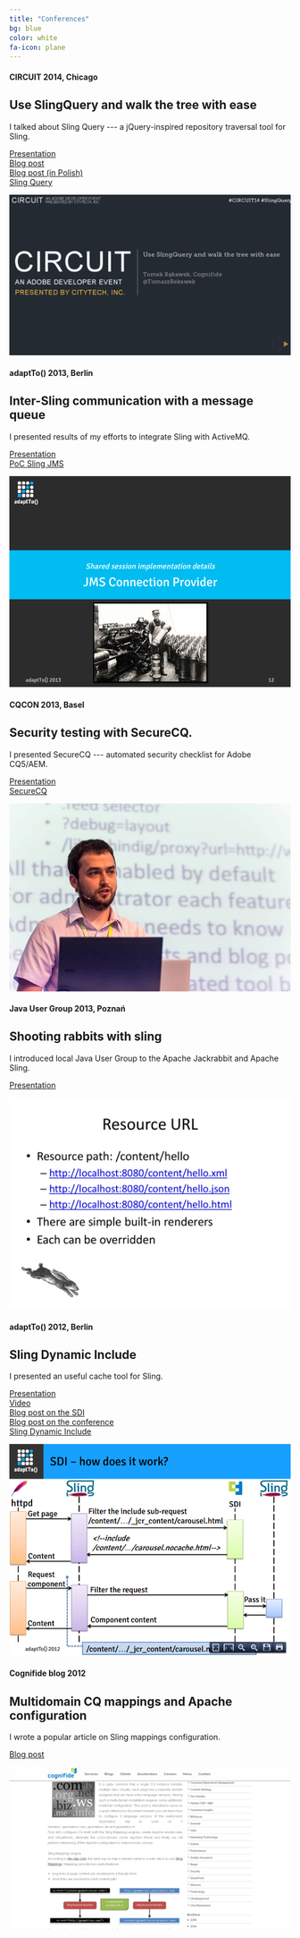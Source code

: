 ```yaml
---
title: "Conferences"
bg: blue
color: white
fa-icon: plane
---
```


#### CIRCUIT 2014, Chicago

## Use SlingQuery and walk the tree with ease

I talked about Sling Query --- a jQuery-inspired repository traversal tool for Sling.

<i class="fa fa-eye"></i> <a href="http://cognifide.github.io/Sling-Query/circuit2014">Presentation</a><br/>
<i class="fa fa-pencil"></i> <a href="http://www.cognifide.com/blogs/cq/circuit-2014/">Blog post</a><br/>
<i class="fa fa-pencil"></i> <a href="http://newton.net.pl/2014/06/chicago/">Blog post (in Polish)</a><br/>
<i class="fa fa-github"></i> <a href="https://github.com/apache/sling/tree/trunk/contrib/extensions/sling-query">Sling Query</a>

<a href="http://cognifide.github.io/Sling-Query/circuit2014">
<img src="/img/conf/slingquery.png"/>
</a>

#### adaptTo() 2013, Berlin

## Inter-Sling communication with a message queue

I presented results of my efforts to integrate Sling with ActiveMQ.

<i class="fa fa-eye"></i> <a href="http://www.slideshare.net/TomaszRkawek/activemq-adaptto">Presentation</a><br/>
<i class="fa fa-github"></i> <a href="https://github.com/Cognifide/PoC-Sling-JMS/">PoC Sling JMS</a>

<a href="http://www.slideshare.net/TomaszRkawek/activemq-adaptto">
<img src="/img/conf/jms.png"/>
</a>

#### CQCON 2013, Basel

## Security testing with SecureCQ.

I presented SecureCQ --- automated security checklist for Adobe CQ5/AEM.

<i class="fa fa-eye"></i> <a href="http://www.slideshare.net/TomaszRkawek/securecq">Presentation</a><br/>
<i class="fa fa-github"></i> <a href="https://github.com/Cognifide/SecureCQ">SecureCQ</a>

<img src="/img/cqcon2013-photo.jpg"/>

#### Java User Group 2013, Poznań

## Shooting rabbits with sling

I introduced local Java User Group to the Apache Jackrabbit and Apache Sling.

<i class="fa fa-eye"></i> <a href="http://www.slideshare.net/TomaszRkawek/jcr-and-sling">Presentation</a><br/>

<a href="http://www.slideshare.net/TomaszRkawek/jcr-and-sling">
<img src="/img/conf/jcr-sling.jpg"/>
</a>

#### adaptTo() 2012, Berlin

## Sling Dynamic Include

I presented an useful cache tool for Sling.

<i class="fa fa-eye"></i> <a href="http://www.slideshare.net/TomaszRkawek/sling-dynamic-include">Presentation</a><br/>
<i class="fa fa-video-camera"></i> <a href="http://vimeopro.com/pvvideo/adaptto2012/video/52194354">Video</a><br/>
<i class="fa fa-pencil"></i> <a href="http://www.cognifide.com/blogs/cq/sling-dynamic-include/">Blog post on the SDI</a><br/>
<i class="fa fa-pencil"></i> <a href="http://www.cognifide.com/blogs/cq/adaptto2012-gettop5/">Blog post on the conference</a><br/>
<i class="fa fa-github"></i> <a href="https://github.com/Cognifide/Sling-Dynamic-Include">Sling Dynamic Include</a>

<a href="http://www.slideshare.net/TomaszRkawek/sling-dynamic-include">
<img src="/img/conf/sdi.png"/>
</a>

#### Cognifide blog 2012

## Multidomain CQ mappings and Apache configuration

I wrote a popular article on Sling mappings configuration.

<i class="fa fa-pencil"></i> <a href="http://www.cognifide.com/blogs/cq/multidomain-cq-mappings-and-apache-configuration">Blog post</a><br/>

<img src="/img/conf/multidomain.png"/>
